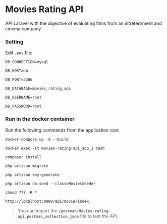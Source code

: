 # Movies Rating API
API Laravel with the objective of evaluating films from an intreternment and cinema company

### Setting

Edit  `.env` file:

`DB_CONNECTION=mysql`

`DB_HOST=db`

`DB_PORT=3306`

`DB_DATABASE=movies_rating_api`

`DB_USERNAME=root`

`DB_PASSWORD=root`




### Run in the docker container

Run the following commands from the application root.

`docker-compose up -d --build`

`docker exec -it movies-rating-api_app_1 bash`

`composer install`

`php artisan migrate`

`php artisan key:generate`

`php artisan db:seed --class=MoviesSeeder`

`chmod 777 -R *`

`http://localhost:8080/api/movie/index`



> You can import the **`/postman/Movies-rating-api.postman_collection.json`** file to test the API.
